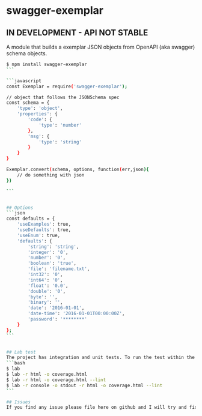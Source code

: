 # swagger-exemplar

## IN DEVELOPMENT - API NOT STABLE

A module that builds a exemplar JSON objects from OpenAPI (aka swagger) schema objects.

````bash
$ npm install swagger-exemplar
```

```javascript
const Exemplar = require('swagger-exemplar');

// object that follows the JSONSchema spec
const schema = {
    'type': 'object',
    'properties': {
        'code': {
            'type': 'number'
        },
        'msg': {
            'type': 'string'
        }
    }
}

Exemplar.convert(schema, options, function(err,json){
    // do something with json
})

```


## Options
```json
const defaults = {
    'useExamples': true,
    'useDefaults': true,
    'useEnum': true,
    'defaults': {
        'string': 'string',
        'integer': '0',
        'number': '0',
        'boolean': 'true',
        'file': 'filename.txt',
        'int32': '0',
        'int64': '0',
        'float': '0.0',
        'double': '0',
        'byte': '',
        'binary': '',
        'date': '2016-01-01',
        'date-time': '2016-01-01T00:00:00Z',
        'password': '********'
    }
};
```


## Lab test
The project has integration and unit tests. To run the test within the project type one of the following commands.
```bash
$ lab
$ lab -r html -o coverage.html
$ lab -r html -o coverage.html --lint
$ lab -r console -o stdout -r html -o coverage.html --lint
```

## Issues
If you find any issue please file here on github and I will try and fix them.
